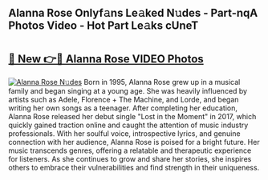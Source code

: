 ## Alanna Rose Onlyf𝚊ns Le𝚊ked N𝚞des - Part-nqA Photos Video - Hot Part Le𝚊ks cUneT

# <h2><a href="http://ab70254.deff.icu/?id=Alanna+Rose">🔗 New 👉🔴 Alanna Rose VIDEO Photos</a></h2>

[![Alanna Rose N𝚞des](https://i.imgur.com/rIISA9y.gif)](http://ab70254.deff.icu/?id=Alanna+Rose)
Born in 1995, Alanna Rose grew up in a musical family and began singing at a young age. She was heavily influenced by artists such as Adele, Florence + The Machine, and Lorde, and began writing her own songs as a teenager. After completing her education, Alanna Rose released her debut single "Lost in the Moment" in 2017, which quickly gained traction online and caught the attention of music industry professionals. With her soulful voice, introspective lyrics, and genuine connection with her audience, Alanna Rose is poised for a bright future. Her music transcends genres, offering a relatable and therapeutic experience for listeners. As she continues to grow and share her stories, she inspires others to embrace their vulnerabilities and find strength in their uniqueness.
